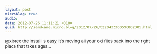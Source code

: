 ```yaml
---
layout: post
microblog: true
audio: 
date: 2012-07-26 11:11:21 +0100
guid: http://samdeane.micro.blog/2012/07/26/t228432308598882305.html
---
```

@xiotex the install is easy, it’s moving all your old files back into the right place that takes ages...
